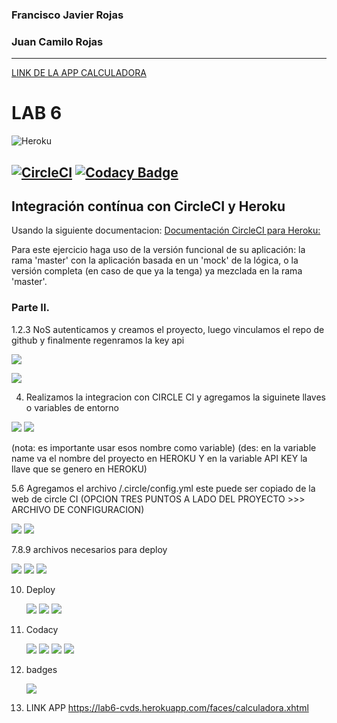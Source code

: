 ### Francisco Javier Rojas
### Juan Camilo Rojas

---
[LINK DE LA APP CALCULADORA](https://lab6-cvds.herokuapp.com/faces/calculadora.xhtml)

# LAB 6

![Heroku](https://pyheroku-badge.herokuapp.com/?app=lab6-cvds&style=plastic)

[![CircleCI](https://circleci.com/gh/circleci/circleci-docs.svg?style=svg)](https://app.circleci.com/pipelines/github/javier32rojas040506/LAB6-CVDS)
[![Codacy Badge](https://app.codacy.com/project/badge/Grade/4ad12e0c049a42a188a846552775c02c)](https://www.codacy.com/gh/javier32rojas040506/LAB6-CVDS/dashboard?utm_source=github.com&amp;utm_medium=referral&amp;utm_content=javier32rojas040506/LAB6-CVDS&amp;utm_campaign=Badge_Grade)
---

## Integración contínua con CircleCI y Heroku

Usando la siguiente documentacion:
[Documentación CircleCI para Heroku:](https://circleci.com/integrations/heroku/)


Para este ejercicio haga uso de la versión funcional de su aplicación: la rama 'master' con la aplicación basada en un 'mock' de la lógica, o la versión completa (en caso de que ya la tenga) ya mezclada en la rama 'master'.

### Parte II.

1.2.3 NoS autenticamos y creamos el proyecto, luego vinculamos el repo de github y finalmente regenramos la key api
    
![](img/HEROKU2.png) 

![](img/HEROKU1.png)

4. Realizamos la integracion con CIRCLE CI  y agregamos la siguinete llaves o variables de entorno

![](img/confAPIKEY.PNG)
![](img/APIKEY.png)  

   (nota: es importante usar esos nombre como variable)
   (des: en la variable name va el nombre del proyecto en HEROKU
        Y  en la variable API KEY la llave que se genero en HEROKU)
   

5.6 Agregamos el archivo /.circle/config.yml este puede ser copiado de la web
de circle CI (OPCION TRES PUNTOS A LADO DEL PROYECTO >>> ARCHIVO DE CONFIGURACION)

![](img/pipeline0.png)
![](img/pipeline1.png)



7.8.9 archivos necesarios para deploy

![](img/confDEPLOY.png)
![](img/confDEPLOY1.png)
![](img/confDEPLOY2.png)

10. Deploy
    
    ![](img/deploy0.png)
    ![](img/deploy1.png)
    ![](img/deploy2.png)
    
11. Codacy
    
    ![](img/codacy.png)
    ![](img/codacy1.png)
    ![](img/codacy2.png)
    ![](img/codacy3.png)
    
12. badges
    
    ![](img/badges.png)
13. LINK APP
    https://lab6-cvds.herokuapp.com/faces/calculadora.xhtml